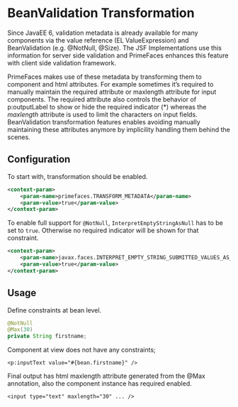 # BeanValidation Transformation

Since JavaEE 6, validation metadata is already available for many components via the value
reference (EL ValueExpression) and BeanValidation (e.g. @NotNull, @Size). The JSF Implementations use this
information for server side validation and PrimeFaces enhances this feature with client side
validation framework.

PrimeFaces makes use of these metadata by transforming them to component and html attributes.
For example sometimes it’s required to manually maintain the required attribute or maxlength attribute for
input components. The required attribute also controls the behavior of p:outputLabel to show or
hide the required indicator (*) whereas the _maxlength_ attribute is used to limit the characters on
input fields. BeanValidation transformation features enables avoiding manually maintaining these
attributes anymore by implicility handling them behind the scenes.

## Configuration
To start with, transformation should be enabled.

```xml
<context-param>
    <param-name>primefaces.TRANSFORM_METADATA</param-name>
    <param-value>true</param-value>
</context-param>
```

To enable full support for `@NotNull`, `InterpretEmptyStringAsNull` has to be set to `true`. Otherwise no required indicator will be shown for that constraint.

```xml
<context-param>
    <param-name>javax.faces.INTERPRET_EMPTY_STRING_SUBMITTED_VALUES_AS_NULL</param-name>
    <param-value>true</param-value>
</context-param>
```

## Usage
Define constraints at bean level.

```java
@NotNull
@Max(30)
private String firstname;
```
Component at view does not have any constraints;

```xhtml
<p:inputText value="#{bean.firstname}" />
```
Final output has html maxlength attribute generated from the @Max annotation, also the component
instance has required enabled.

```xhtml
<input type="text" maxlength="30" ... />
```
